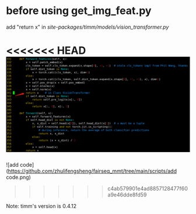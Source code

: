 # before using get_img_feat.py

add "return x" in *site-packages/timm/models/vision_transformer.py*

<<<<<<< HEAD
![modify timm code](modify_timm_code.png)
=======
![add code](https://github.com/zhulifengsheng/fairseq_mmt/tree/main/scripts/add code.png)
>>>>>>> c4ab579901e4ad8857128477f60a9e46dde8fd59

Note: timm's version is 0.4.12
